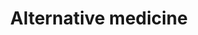 ---
title: Alternative medicine
longTitle: 'Alternative medicine'
tags:
- gccommon
french:
- "[[Medecine douce]]"
narrowerTerm:
- "[[Homeopathy]]"
usedFor:
- "[[Soft medicine]]"
---